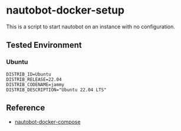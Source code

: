 # nautobot-docker-setup

This is a script to start nautobot on an instance with no configuration.

## Tested Environment

### Ubuntu

```
DISTRIB_ID=Ubuntu
DISTRIB_RELEASE=22.04
DISTRIB_CODENAME=jammy
DISTRIB_DESCRIPTION="Ubuntu 22.04 LTS"
```

## Reference

* [nautobot-docker-compose](https://github.com/nautobot/nautobot-docker-compose)

